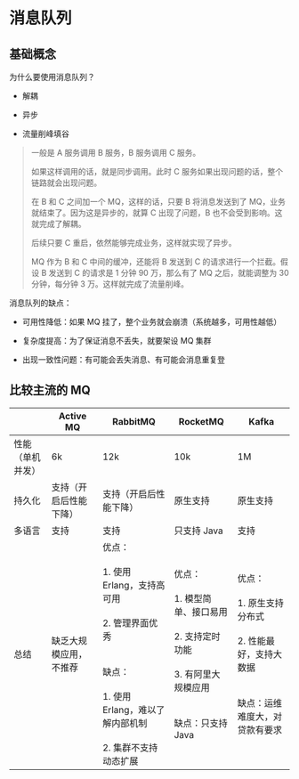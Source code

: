 # 消息队列

## 基础概念

为什么要使用消息队列？

- 解耦

- 异步

- 流量削峰填谷

> 一般是 A 服务调用 B 服务，B 服务调用 C 服务。
> 
> 如果这样调用的话，就是同步调用。此时 C 服务如果出现问题的话，整个链路就会出现问题。
> 
> 在 B 和 C 之间加一个 MQ，这样的话，只要 B 将消息发送到了 MQ，业务就结束了。因为这是异步的，就算 C 出现了问题，B 也不会受到影响。这就完成了解耦。
> 
> 后续只要 C 重启，依然能够完成业务，这样就实现了异步。
> 
> MQ 作为 B 和 C 中间的缓冲，还能将 B 发送到 C 的请求进行一个拦截。假设 B 发送到 C 的请求是 1 分钟 90 万，那么有了 MQ 之后，就能调整为 30 分钟，每分钟 3 万。这样就完成了流量削峰。

消息队列的缺点：

- 可用性降低：如果 MQ 挂了，整个业务就会崩溃（系统越多，可用性越低）

- 复杂度提高：为了保证消息不丢失，就要架设 MQ 集群

- 出现一致性问题：有可能会丢失消息、有可能会消息重复登

## 比较主流的 MQ

|          | Active MQ   | RabbitMQ                                                                                                                        | RocketMQ                                                                                          | Kafka                                                                            |
| -------- | ----------- | ------------------------------------------------------------------------------------------------------------------------------- | ------------------------------------------------------------------------------------------------- | -------------------------------------------------------------------------------- |
| 性能（单机并发） | 6k          | 12k                                                                                                                             | 10k                                                                                               | 1M                                                                               |
| 持久化      | 支持（开启后性能下降） | 支持（开启后性能下降）                                                                                                                     | 原生支持                                                                                              | 原生支持                                                                             |
| 多语言      | 支持          | 支持                                                                                                                              | 只支持 Java                                                                                          | 支持                                                                               |
| 总结       | 缺乏大规模应用，不推荐 | 优点：<br/><br/>1. 使用 Erlang，支持高可用<br/>  <br/>2. 管理界面优秀<br/>  <br/><br/>缺点：<br/><br/>1. 使用 Erlang，难以了解内部机制<br/>  <br/>2. 集群不支持动态扩展 | 优点：<br/><br/>1. 模型简单、接口易用<br/>  <br/>2. 支持定时功能<br/>  <br/>3. 有阿里大规模应用<br/>  <br/><br/>缺点：只支持 Java | 优点：<br/><br/>1. 原生支持分布式<br/>  <br/>2. 性能最好，支持大数据<br/>  <br/><br/>缺点：运维难度大，对贷款有要求 |


